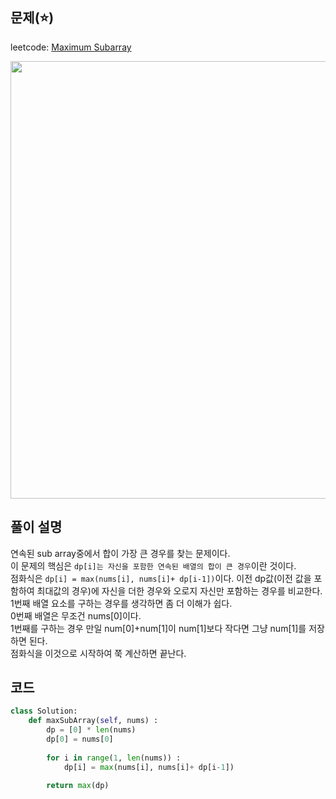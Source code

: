 

## 문제(⭐️)
leetcode: [Maximum Subarray](https://leetcode.com/problems/maximum-subarray/)

<img src = ../images/maximum-subarray.png width="700">
 
## 풀이 설명
연속된 sub array중에서 합이 가장 큰 경우를 찾는 문제이다.  
이 문제의 핵심은 ```dp[i]는 자신을 포함한 연속된 배열의 합이 큰 경우```이란 것이다.  
점화식은 ```dp[i] = max(nums[i], nums[i]+ dp[i-1])```이다.
이전 dp값(이전 값을 포함하여 최대값의 경우)에 자신을 더한 경우와 오로지 자신만 포함하는 경우를 비교한다.
1번째 배열 요소를 구하는 경우를 생각하면 좀 더 이해가 쉽다.  
0번째 배열은 무조건 nums[0]이다.  
1번째를 구하는 경우 만일 num[0]+num[1]이 num[1]보다 작다면 그냥 num[1]를 저장하면 된다.  
점화식을 이것으로 시작하여 쭉 계산하면 끝난다.


## 코드
```python
class Solution:
	def maxSubArray(self, nums) :
		dp = [0] * len(nums)
		dp[0] = nums[0]
		
		for i in range(1, len(nums)) :
			dp[i] = max(nums[i], nums[i]+ dp[i-1])
		
		return max(dp)
		
```
